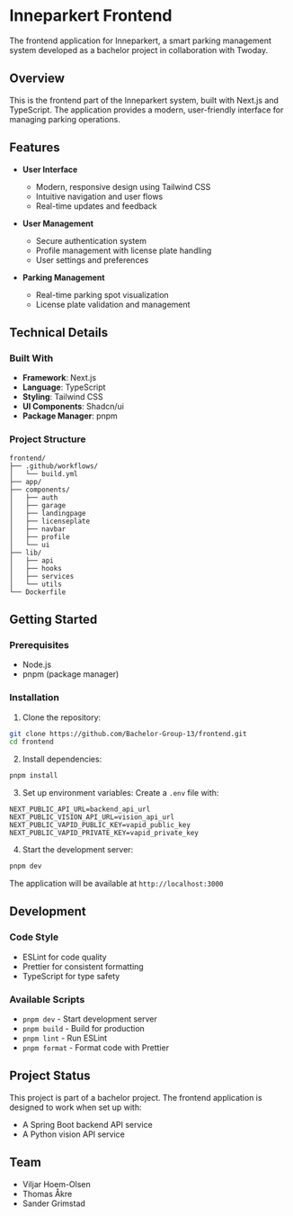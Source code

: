 # Inneparkert Frontend

The frontend application for Inneparkert, a smart parking management system developed as a bachelor project in collaboration with Twoday.

## Overview

This is the frontend part of the Inneparkert system, built with Next.js and TypeScript. The application provides a modern, user-friendly interface for managing parking operations.

## Features

- **User Interface**

  - Modern, responsive design using Tailwind CSS
  - Intuitive navigation and user flows
  - Real-time updates and feedback

- **User Management**

  - Secure authentication system
  - Profile management with license plate handling
  - User settings and preferences

- **Parking Management**
  - Real-time parking spot visualization
  - License plate validation and management

## Technical Details

### Built With

- **Framework**: Next.js
- **Language**: TypeScript
- **Styling**: Tailwind CSS
- **UI Components**: Shadcn/ui
- **Package Manager**: pnpm

### Project Structure

```
frontend/
├── .github/workflows/
│   └── build.yml
├── app/
├── components/
│   ├── auth
│   ├── garage
│   ├── landingpage
│   ├── licenseplate
│   ├── navbar
│   ├── profile
│   └── ui
├── lib/
│   ├── api
│   ├── hooks
│   ├── services
│   └── utils
└── Dockerfile
```

## Getting Started

### Prerequisites

- Node.js
- pnpm (package manager)

### Installation

1. Clone the repository:

```bash
git clone https://github.com/Bachelor-Group-13/frontend.git
cd frontend
```

2. Install dependencies:

```bash
pnpm install
```

3. Set up environment variables:
   Create a `.env` file with:

```env
NEXT_PUBLIC_API_URL=backend_api_url
NEXT_PUBLIC_VISION_API_URL=vision_api_url
NEXT_PUBLIC_VAPID_PUBLIC_KEY=vapid_public_key
NEXT_PUBLIC_VAPID_PRIVATE_KEY=vapid_private_key
```

4. Start the development server:

```bash
pnpm dev
```

The application will be available at `http://localhost:3000`

## Development

### Code Style

- ESLint for code quality
- Prettier for consistent formatting
- TypeScript for type safety

### Available Scripts

- `pnpm dev` - Start development server
- `pnpm build` - Build for production
- `pnpm lint` - Run ESLint
- `pnpm format` - Format code with Prettier

## Project Status

This project is part of a bachelor project. The frontend application is designed to work when set up with:

- A Spring Boot backend API service
- A Python vision API service

## Team

- Viljar Hoem-Olsen
- Thomas Åkre
- Sander Grimstad
